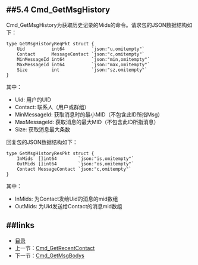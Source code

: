 ##5.4 Cmd_GetMsgHistory
---
Cmd_GetMsgHistory为获取历史记录的Mids的命令。请求包的JSON数据结构如下：


	type GetMsgHistoryReqPkt struct {
		Uid          int64          `json:"u,omitempty"`
		Contact      MessageContact `json:"c,omitempty"`
		MinMessageId int64          `json:"min,omitempty"`
		MaxMessageId int64          `json:"max,omitempty"`
		Size         int            `json:"sz,omitempty"`
	}

其中：

* Uid: 用户的UID
* Contact: 联系人（用户或群组）
* MinMessageId: 获取消息时的最小MID（不包含此ID所指Msg）
* MaxMessageId: 获取消息的最大MID（不包含此ID所指消息）
* Size: 获取消息最大条数
	
回复包的JSON数据结构如下：

	type GetMsgHistoryResPkt struct {
		InMids  []int64        `json:"is,omitempty"`
		OutMids []int64        `json:"os,omitempty"`
		Contact MessageContact `json:"c,omitempty"`
	}


其中：

* InMids: 为Contact发给Uid的消息的mid数组
* OutMids: 为Uid发送给Contact的消息mid数组

##links
---
* [目录](preface.md)
* 上一节：[Cmd_GetRecentContact](05.3.md)
* 下一节：[Cmd_GetMsgBodys](05.5.md)